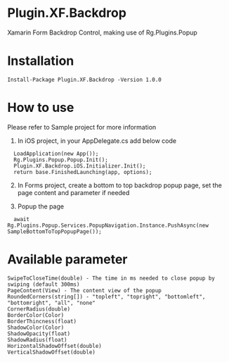 # Plugin.XF.Backdrop
Xamarin Form Backdrop Control, making use of Rg.Plugins.Popup
# Installation
```
Install-Package Plugin.XF.Backdrop -Version 1.0.0
```
# How to use
Please refer to Sample project for more information
1. In iOS project, in your AppDelegate.cs add below code
```
  LoadApplication(new App());
  Rg.Plugins.Popup.Popup.Init();
  Plugin.XF.Backdrop.iOS.Initializer.Init();
  return base.FinishedLaunching(app, options);
```

2. In Forms project, create a bottom to top backdrop popup page, set the page content and parameter if needed

3. Popup the page
```
  await Rg.Plugins.Popup.Services.PopupNavigation.Instance.PushAsync(new SampleBottomToTopPopupPage());
```

# Available parameter
```
SwipeToCloseTime(double) - The time in ms needed to close popup by swiping (default 300ms)
PageContent(View) - The content view of the popup
RoundedCorners(string[]) - "topleft", "topright", "bottomleft", "bottomright", "all", "none"
CornerRadius(double)
BorderColor(Color)
BorderThincness(float)
ShadowColor(Color)
ShadowOpacity(float)
ShadowRadius(float)
HorizontalShadowOffset(double)
VerticalShadowOffset(double)
```
